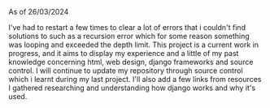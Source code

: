 As of 26/03/2024

I've had to restart a few times to clear a lot of errors that i couldn't find solutions to such as a recursion error which for some reason something was looping and exceeded the depth limit. This project is a current work in progress, and it aims to display my experience and a little of my past knowledge concerning html, web design, django frameworks and source control. I will continue to update my repository through source control which i learnt during my last project. I'll also add a few links from resources I gathered researching and understanding how django works and why it's used.
